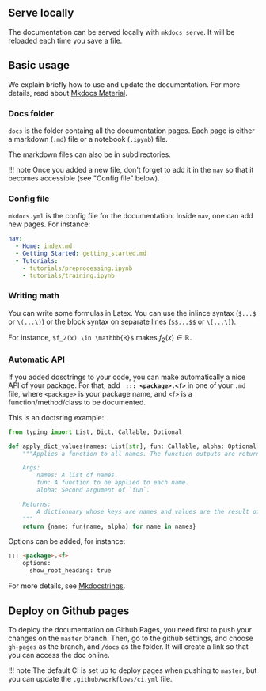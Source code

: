 ## Serve locally
The documentation can be served locally with `mkdocs serve`. It will be reloaded each time you save a file.

## Basic usage

We explain briefly how to use and update the documentation. For more details, read about [Mkdocs Material](https://squidfunk.github.io/mkdocs-material/creating-your-site/).


### Docs folder
`docs` is the folder containg all the documentation pages. Each page is either a markdown (`.md`) file or a notebook (`.ipynb`) file.

The markdown files can also be in subdirectories. 

!!! note
    Once you added a new file, don't forget to add it in the `nav` so that it becomes accessible (see "Config file" below).

### Config file

`mkdocs.yml` is the config file for the documentation. Inside `nav`, one can add new pages. For instance:

```yaml
nav:
  - Home: index.md
  - Getting Started: getting_started.md
  - Tutorials:
    - tutorials/preprocessing.ipynb
    - tutorials/training.ipynb
```

### Writing math

You can write some formulas in Latex. You can use the inlince syntax (`$...$` or `\(...\)`) or the block syntax on separate lines (`$$...$$` or `\[...\]`).

For instance, `$f_2(x) \in \mathbb{R}$` makes $f_2(x) \in \mathbb{R}$.

### Automatic API

If you added dosctrings to your code, you can make automatically a nice API of your package. For that, add **` ::: <package>.<f>`** in one of your `.md` file, where `<package>` is your package name, and `<f>` is a function/method/class to be documented.

This is an doctsring example:

```python
from typing import List, Dict, Callable, Optional

def apply_dict_values(names: List[str], fun: Callable, alpha: Optional[int] = 1) -> Dict[str, str]:
    """Applies a function to all names. The function outputs are returned as values of a dictionary (whose keys are names).

    Args:
        names: A list of names.
        fun: A function to be applied to each name.
        alpha: Second argument of `fun`.

    Returns:
        A dictionnary whose keys are names and values are the result of the function.
    """
    return {name: fun(name, alpha) for name in names}
```

Options can be added, for instance:
```md
::: <package>.<f>
    options:
      show_root_heading: true
```

For more details, see [Mkdocstrings](https://mkdocstrings.github.io/).

## Deploy on Github pages

To deploy the documentation on Github Pages, you need first to push your changes on the `master` branch.
Then, go to the github settings, and choose `gh-pages` as the branch, and `/docs` as the folder. It will create a link so that you can access the doc online.

!!! note
    The default CI is set up to deploy pages when pushing to `master`, but you can update the `.github/workflows/ci.yml` file.
